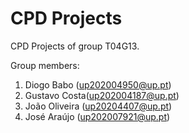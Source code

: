 # CPD Projects

CPD Projects of group T04G13.

Group members:

1. Diogo Babo (up202004950@up.pt)
2. Gustavo Costa(up202004187@up.pt)
3. João Oliveira (up20204407@up.pt)
4. José Araújo (up202007921@up.pt)
